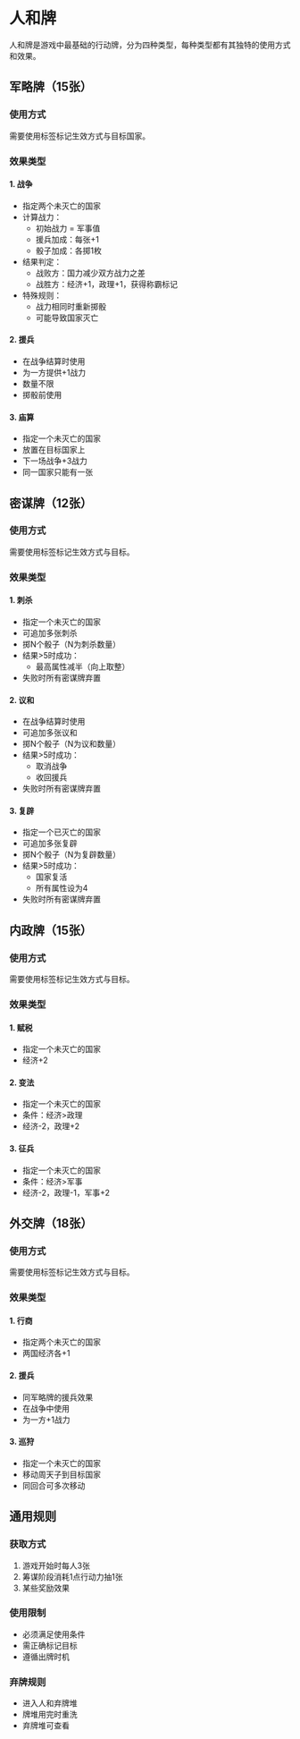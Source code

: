 # 人和牌

人和牌是游戏中最基础的行动牌，分为四种类型，每种类型都有其独特的使用方式和效果。

## 军略牌（15张）

### 使用方式
需要使用标签标记生效方式与目标国家。

### 效果类型

#### 1. 战争
- 指定两个未灭亡的国家
- 计算战力：
  - 初始战力 = 军事值
  - 援兵加成：每张+1
  - 骰子加成：各掷1枚
- 结果判定：
  - 战败方：国力减少双方战力之差
  - 战胜方：经济+1，政理+1，获得称霸标记
- 特殊规则：
  - 战力相同时重新掷骰
  - 可能导致国家灭亡

#### 2. 援兵
- 在战争结算时使用
- 为一方提供+1战力
- 数量不限
- 掷骰前使用

#### 3. 庙算
- 指定一个未灭亡的国家
- 放置在目标国家上
- 下一场战争+3战力
- 同一国家只能有一张

## 密谋牌（12张）

### 使用方式
需要使用标签标记生效方式与目标。

### 效果类型

#### 1. 刺杀
- 指定一个未灭亡的国家
- 可追加多张刺杀
- 掷N个骰子（N为刺杀数量）
- 结果>5时成功：
  - 最高属性减半（向上取整）
- 失败时所有密谋牌弃置

#### 2. 议和
- 在战争结算时使用
- 可追加多张议和
- 掷N个骰子（N为议和数量）
- 结果>5时成功：
  - 取消战争
  - 收回援兵
- 失败时所有密谋牌弃置

#### 3. 复辟
- 指定一个已灭亡的国家
- 可追加多张复辟
- 掷N个骰子（N为复辟数量）
- 结果>5时成功：
  - 国家复活
  - 所有属性设为4
- 失败时所有密谋牌弃置

## 内政牌（15张）

### 使用方式
需要使用标签标记生效方式与目标。

### 效果类型

#### 1. 赋税
- 指定一个未灭亡的国家
- 经济+2

#### 2. 变法
- 指定一个未灭亡的国家
- 条件：经济>政理
- 经济-2，政理+2

#### 3. 征兵
- 指定一个未灭亡的国家
- 条件：经济>军事
- 经济-2，政理-1，军事+2

## 外交牌（18张）

### 使用方式
需要使用标签标记生效方式与目标。

### 效果类型

#### 1. 行商
- 指定两个未灭亡的国家
- 两国经济各+1

#### 2. 援兵
- 同军略牌的援兵效果
- 在战争中使用
- 为一方+1战力

#### 3. 巡狩
- 指定一个未灭亡的国家
- 移动周天子到目标国家
- 同回合可多次移动

## 通用规则

### 获取方式
1. 游戏开始时每人3张
2. 筹谋阶段消耗1点行动力抽1张
3. 某些奖励效果

### 使用限制
- 必须满足使用条件
- 需正确标记目标
- 遵循出牌时机

### 弃牌规则
- 进入人和弃牌堆
- 牌堆用完时重洗
- 弃牌堆可查看 